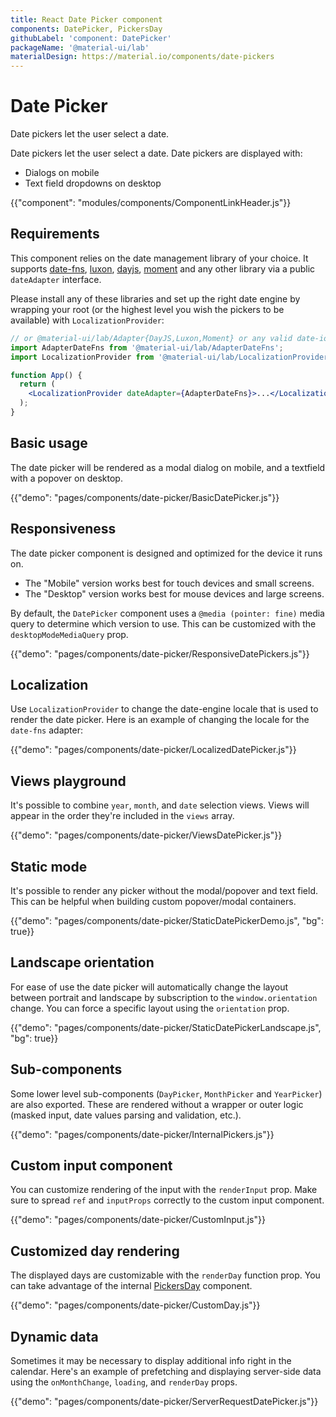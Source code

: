 ```yaml
---
title: React Date Picker component
components: DatePicker, PickersDay
githubLabel: 'component: DatePicker'
packageName: '@material-ui/lab'
materialDesign: https://material.io/components/date-pickers
---
```


# Date Picker

<p class="description">Date pickers let the user select a date.</p>

Date pickers let the user select a date. Date pickers are displayed with:

- Dialogs on mobile
- Text field dropdowns on desktop

{{"component": "modules/components/ComponentLinkHeader.js"}}

## Requirements

This component relies on the date management library of your choice. It supports [date-fns](https://date-fns.org/), [luxon](https://moment.github.io/luxon/), [dayjs](https://github.com/iamkun/dayjs), [moment](https://momentjs.com/) and any other library via a public `dateAdapter` interface.

Please install any of these libraries and set up the right date engine by wrapping your root (or the highest level you wish the pickers to be available) with `LocalizationProvider`:

```jsx
// or @material-ui/lab/Adapter{DayJS,Luxon,Moment} or any valid date-io adapter
import AdapterDateFns from '@material-ui/lab/AdapterDateFns';
import LocalizationProvider from '@material-ui/lab/LocalizationProvider';

function App() {
  return (
    <LocalizationProvider dateAdapter={AdapterDateFns}>...</LocalizationProvider>
  );
}
```

## Basic usage

The date picker will be rendered as a modal dialog on mobile, and a textfield with a popover on desktop.

{{"demo": "pages/components/date-picker/BasicDatePicker.js"}}

## Responsiveness

The date picker component is designed and optimized for the device it runs on.

- The "Mobile" version works best for touch devices and small screens.
- The "Desktop" version works best for mouse devices and large screens.

By default, the `DatePicker` component uses a `@media (pointer: fine)` media query to determine which version to use. This can be customized with the `desktopModeMediaQuery` prop.

{{"demo": "pages/components/date-picker/ResponsiveDatePickers.js"}}

## Localization

Use `LocalizationProvider` to change the date-engine locale that is used to render the date picker. Here is an example of changing the locale for the `date-fns` adapter:

{{"demo": "pages/components/date-picker/LocalizedDatePicker.js"}}

## Views playground

It's possible to combine `year`, `month`, and `date` selection views. Views will appear in the order they're included in the `views` array.

{{"demo": "pages/components/date-picker/ViewsDatePicker.js"}}

## Static mode

It's possible to render any picker without the modal/popover and text field. This can be helpful when building custom popover/modal containers.

{{"demo": "pages/components/date-picker/StaticDatePickerDemo.js", "bg": true}}

## Landscape orientation

For ease of use the date picker will automatically change the layout between portrait and landscape by subscription to the `window.orientation` change. You can force a specific layout using the `orientation` prop.

{{"demo": "pages/components/date-picker/StaticDatePickerLandscape.js", "bg": true}}

## Sub-components

Some lower level sub-components (`DayPicker`, `MonthPicker` and `YearPicker`) are also exported. These are rendered without a wrapper or outer logic (masked input, date values parsing and validation, etc.).

{{"demo": "pages/components/date-picker/InternalPickers.js"}}

## Custom input component

You can customize rendering of the input with the `renderInput` prop. Make sure to spread `ref` and `inputProps` correctly to the custom input component.

{{"demo": "pages/components/date-picker/CustomInput.js"}}

## Customized day rendering

The displayed days are customizable with the `renderDay` function prop. You can take advantage of the internal [PickersDay](/api/pickers-day) component.

{{"demo": "pages/components/date-picker/CustomDay.js"}}

## Dynamic data

Sometimes it may be necessary to display additional info right in the calendar. Here's an example of prefetching and displaying server-side data using the `onMonthChange`, `loading`, and `renderDay` props.

{{"demo": "pages/components/date-picker/ServerRequestDatePicker.js"}}
